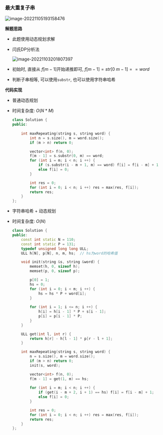 ### 最大重复子串

![image-20221105193158476](http://www.cdn.liver0377.xyz/typora/202211051931521.png)

**解题思路**

- 此题使用动态规划求解

- 闫氏DP分析法

  ![image-20221103201807397](http://www.cdn.liver0377.xyz/typora/202211051930725.png)

- 初始时, 直接从 $f[m - 1]$开始递推即可, $f[m - 1] = str[0 ~ m - 1] == word$

- 判断子串相等, 可以使用`substr`, 也可以使用字符串哈希



**代码实现**

- 普通动态规划

- 时间复杂度: $O(N * M)$

  ```cc
  class Solution {
  public:
      
      int maxRepeating(string s, string word) {
          int n = s.size(), m = word.size();
          if (m > n) return 0;
  
          vector<int> f(n, 0);
          f[m - 1] = s.substr(0, m) == word;
          for (int i = m; i < n; i ++) {
              if (s.substr(i - m + 1, m) == word) f[i] = f[i - m] + 1;
              else f[i] = 0;
          }
  
          int res = 0;
          for (int i = 0; i < n; i ++) res = max(res, f[i]);
          return res;
      }
  };
  ```



- 字符串哈希 + 动态规划

- 时间复杂度: $O(N)$

  ```cc
  class Solution {
  public:
      const int static N = 110;
      const int static P = 131;
      typedef unsigned long long ULL;
      ULL h[N], p[N], n, m, hs;  // hs为word的哈希值
  
      void init(string &s, string &word) {
          memset(h, 0, sizeof h);
          memset(p, 0, sizeof p);
  
          p[0] = 1;
          hs = 0;
          for (int i = 0; i < m; i ++) {
              hs = hs * P + word[i];
          }
          
          for (int i = 1; i <= n; i ++) {
              h[i] = h[i - 1] * P + s[i - 1];
              p[i] = p[i - 1] * P;
          }
      }
  
      ULL get(int l, int r) {
          return h[r] - h[l - 1] * p[r - l + 1];
      }
  
      int maxRepeating(string s, string word) {
          n = s.size(), m = word.size();
          if (m > n) return 0;
          init(s, word);
  
          vector<int> f(n, 0);
          f[m - 1] = get(1, m) == hs;
          
          for (int i = m; i < n; i ++) {
              if (get(i - m + 2, i + 1) == hs) f[i] = f[i - m] + 1;
              else f[i] = 0;
          }
  
          int res = 0;
          for (int i = 0; i < n; i ++) res = max(res, f[i]);
          return res;
      }
  };
  ```

  